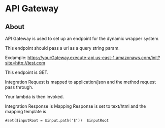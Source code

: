 # API Gateway


## About

API Gateway is used to set up an endpoint for the dynamic wrapper system.

This endpoint should pass a url as a query string param.

Exdample: https://yourGateway.execute-api.us-east-1.amazonaws.com/init?site=http://test.com

This endpoint is GET.

Integration Request is mapped to application/json and the method request pass through.

Your lambda is then invoked.

Integration Response is Mapping Response is set to text/html and the mapping template is

`#set($inputRoot = $input.path('$')) 
$inputRoot`




